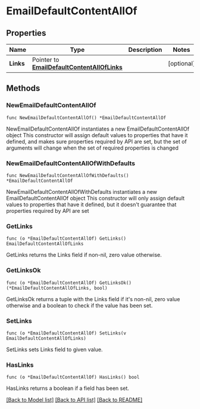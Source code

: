 # EmailDefaultContentAllOf

## Properties

Name | Type | Description | Notes
------------ | ------------- | ------------- | -------------
**Links** | Pointer to [**EmailDefaultContentAllOfLinks**](EmailDefaultContentAllOfLinks.md) |  | [optional] 

## Methods

### NewEmailDefaultContentAllOf

`func NewEmailDefaultContentAllOf() *EmailDefaultContentAllOf`

NewEmailDefaultContentAllOf instantiates a new EmailDefaultContentAllOf object
This constructor will assign default values to properties that have it defined,
and makes sure properties required by API are set, but the set of arguments
will change when the set of required properties is changed

### NewEmailDefaultContentAllOfWithDefaults

`func NewEmailDefaultContentAllOfWithDefaults() *EmailDefaultContentAllOf`

NewEmailDefaultContentAllOfWithDefaults instantiates a new EmailDefaultContentAllOf object
This constructor will only assign default values to properties that have it defined,
but it doesn't guarantee that properties required by API are set

### GetLinks

`func (o *EmailDefaultContentAllOf) GetLinks() EmailDefaultContentAllOfLinks`

GetLinks returns the Links field if non-nil, zero value otherwise.

### GetLinksOk

`func (o *EmailDefaultContentAllOf) GetLinksOk() (*EmailDefaultContentAllOfLinks, bool)`

GetLinksOk returns a tuple with the Links field if it's non-nil, zero value otherwise
and a boolean to check if the value has been set.

### SetLinks

`func (o *EmailDefaultContentAllOf) SetLinks(v EmailDefaultContentAllOfLinks)`

SetLinks sets Links field to given value.

### HasLinks

`func (o *EmailDefaultContentAllOf) HasLinks() bool`

HasLinks returns a boolean if a field has been set.


[[Back to Model list]](../README.md#documentation-for-models) [[Back to API list]](../README.md#documentation-for-api-endpoints) [[Back to README]](../README.md)


